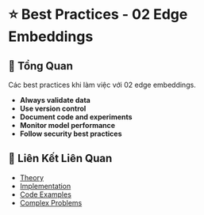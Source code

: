 # ⭐ Best Practices - 02 Edge Embeddings

## 🎯 Tổng Quan

Các best practices khi làm việc với 02 edge embeddings.

- **Always validate data**
- **Use version control**
- **Document code and experiments**
- **Monitor model performance**
- **Follow security best practices**

## 🔗 Liên Kết Liên Quan

- [Theory](./THEORY_02_edge_embeddings.md)
- [Implementation](./IMPLEMENTATION_02_edge_embeddings.md)
- [Code Examples](./CODE_EXAMPLES_02_edge_embeddings.md)
- [Complex Problems](./COMPLEX_PROBLEMS.md)
